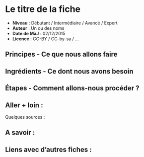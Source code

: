 # Le titre de la fiche


- **Niveau** : Débutant / Intermédiaire / Avancé / Expert
- **Auteur** : Un ou des noms
- **Date de MàJ** : 02/12/2015
- **Licence** : CC-BY / CC-by-sa / ...

## Principes - Ce que nous allons faire

## Ingrédients - Ce dont nous avons besoin

## Étapes - Comment allons-nous procéder ?



## Aller + loin : 
Quelques sources : 

## A savoir : 

## Liens avec d’autres fiches : 
